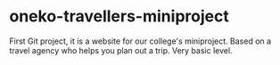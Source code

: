 # oneko-travellers-miniproject
First Git project, it is a website for our college's miniproject. Based on a travel agency who helps you plan out a trip. Very basic level.
